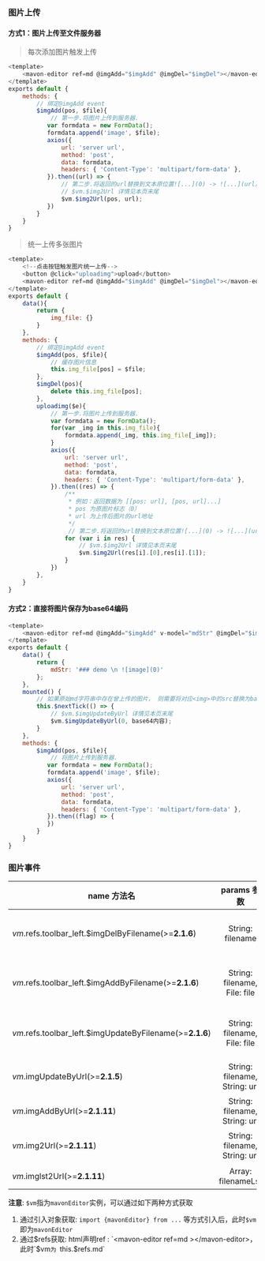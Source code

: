 ### 图片上传

#### 方式1：图片上传至文件服务器

> 每次添加图片触发上传
```javascript
<template>
    <mavon-editor ref=md @imgAdd="$imgAdd" @imgDel="$imgDel"></mavon-editor>
</template>
exports default {
    methods: {
        // 绑定@imgAdd event
        $imgAdd(pos, $file){
            // 第一步.将图片上传到服务器.
           var formdata = new FormData();
           formdata.append('image', $file);
           axios({
               url: 'server url',
               method: 'post',
               data: formdata,
               headers: { 'Content-Type': 'multipart/form-data' },
           }).then((url) => {
               // 第二步.将返回的url替换到文本原位置![...](0) -> ![...](url)
               // $vm.$img2Url 详情见本页末尾
               $vm.$img2Url(pos, url);
           })
        }
    }
}
```

> 统一上传多张图片
```javascript
<template>
    <!--点击按钮触发图片统一上传-->
    <button @click="uploadimg">upload</button>
    <mavon-editor ref=md @imgAdd="$imgAdd" @imgDel="$imgDel"></mavon-editor>
</template>
exports default {
    data(){
        return {
            img_file: {}
        }
    },
    methods: {
        // 绑定@imgAdd event
        $imgAdd(pos, $file){
            // 缓存图片信息
            this.img_file[pos] = $file;
        },
        $imgDel(pos){
            delete this.img_file[pos];
        },
        uploadimg($e){
            // 第一步.将图片上传到服务器.
            var formdata = new FormData();
            for(var _img in this.img_file){
                formdata.append(_img, this.img_file[_img]);
            }
            axios({
                url: 'server url',
                method: 'post',
                data: formdata,
                headers: { 'Content-Type': 'multipart/form-data' },
            }).then((res) => {
                /**
                 * 例如：返回数据为 [[pos: url], [pos, url]...]
                 * pos 为原图片标志（0）
                 * url 为上传后图片的url地址
                 */
                 // 第二步.将返回的url替换到文本原位置![...](0) -> ![...](url)
                for (var i in res) {
                    // $vm.$img2Url 详情见本页末尾
                    $vm.$img2Url(res[i].[0],res[i].[1]);
                }
            })
        },
    }
}
```

#### 方式2：直接将图片保存为base64编码

```javascript
<template>
    <mavon-editor ref=md @imgAdd="$imgAdd" v-model="mdStr" @imgDel="$imgDel"></mavon-editor>
</template>
exports default {
    data() {
        return {
            mdStr: '### demo \n ![image](0)'
        };
    },
    mounted() {
        // 如果原始md字符串中存在曾上传的图片， 则需要将对应<img>中的src替换为base64
        this.$nextTick(() => {
            // $vm.$imgUpdateByUrl 详情见本页末尾
            $vm.$imgUpdateByUrl(0, base64内容);
        }
    },
    methods: {
        $imgAdd(pos, $file){
            // 将图片上传到服务器.
           var formdata = new FormData();
           formdata.append('image', $file);
           axios({
               url: 'server url',
               method: 'post',
               data: formdata,
               headers: { 'Content-Type': 'multipart/form-data' },
           }).then((flag) => {
           })
        }
    }
}
```

### 图片事件
| name 方法名        |            params 参数            | describe 描述                              |
| ----------------   | :-----------------------------: | ---------------------------------------- |
| $vm.$refs.toolbar_left.$imgDelByFilename(>=**2.1.6**) |  String: filename | 主动删除对应图片文件, 如果成功返回TRUE，否则返回FALSE, (并将其从 `md` 源码中删除 (>=**2.4.16**)) |
| $vm.$refs.toolbar_left.$imgAddByFilename(>=**2.1.6**) |  String: filename, File: file | 添加对应图片文件，文件别名为filename(filename 必须为 ./filename 样式), 如果成功返回TRUE，否则返回FALSE |
| $vm.$refs.toolbar_left.$imgUpdateByFilename(>=**2.1.6**) |  String: filename, File: file | 更新对应文件名的图片文件(filename 必须为 ./filename 样式), 如果成功返回TRUE，否则返回FALSE |
| $vm.$imgUpdateByUrl(>=**2.1.5**)    |  String: filename, String: url | 将<img>标签src相对路径值替换为url(如./0 -> http://path/to/png/some.png) |
| $vm.$imgAddByUrl(>=**2.1.11**)    |  String: filename, String: url | 同上(如./0 -> http://path/to/png/some.png) |
| $vm.$img2Url(>=**2.1.11**)    |  String: filename, String: url | 将md源码中图片文件名替换为url(如`![h](./0)` -> `![h](http://path/to/png/some.png)`) |
| $vm.$imglst2Url(>=**2.1.11**)    |  Array: filenameLst | 同上(filenameLst: [[filename, url], ...]) |

**注意**: `$vm`指为`mavonEditor`实例，可以通过如下两种方式获取
1. 通过引入对象获取: `import {mavonEditor} from ...` 等方式引入后，此时`$vm`即为`mavonEditor`
2. 通过$refs获取: html声明ref : `<mavon-editor ref=md ></mavon-editor>， 此时`$vm`为 `this.$refs.md`
